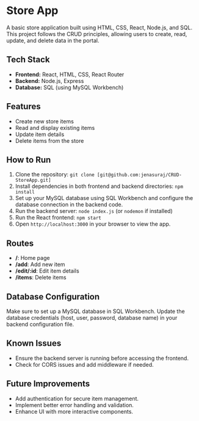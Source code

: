 <h1>Store App</h1>

<p>A basic store application built using HTML, CSS, React, Node.js, and SQL. This project follows the CRUD principles, allowing users to create, read, update, and delete data in the portal.</p>

<h2>Tech Stack</h2>
<ul>
  <li><strong>Frontend:</strong> React, HTML, CSS, React Router</li>
  <li><strong>Backend:</strong> Node.js, Express</li>
  <li><strong>Database:</strong> SQL (using MySQL Workbench)</li>
</ul>

<h2>Features</h2>
<ul>
  <li>Create new store items</li>
  <li>Read and display existing items</li>
  <li>Update item details</li>
  <li>Delete items from the store</li>
</ul>

<h2>How to Run</h2>
<ol>
  <li>Clone the repository: <code>git clone [git@github.com:jenasuraj/CRUD-StoreApp.git]</code></li>
  <li>Install dependencies in both frontend and backend directories: <code>npm install</code></li>
  <li>Set up your MySQL database using SQL Workbench and configure the database connection in the backend code.</li>
  <li>Run the backend server: <code>node index.js</code> (or <code>nodemon</code> if installed)</li>
  <li>Run the React frontend: <code>npm start</code></li>
  <li>Open <code>http://localhost:3000</code> in your browser to view the app.</li>
</ol>

<h2>Routes</h2>
<ul>
  <li><strong>/</strong>: Home page</li>
  <li><strong>/add</strong>: Add new item</li>
  <li><strong>/edit/:id</strong>: Edit item details</li>
  <li><strong>/items</strong>: Delete items</li>
</ul>

<h2>Database Configuration</h2>
<p>Make sure to set up a MySQL database in SQL Workbench. Update the database credentials (host, user, password, database name) in your backend configuration file.</p>

<h2>Known Issues</h2>
<ul>
  <li>Ensure the backend server is running before accessing the frontend.</li>
  <li>Check for CORS issues and add middleware if needed.</li>
</ul>

<h2>Future Improvements</h2>
<ul>
  <li>Add authentication for secure item management.</li>
  <li>Implement better error handling and validation.</li>
  <li>Enhance UI with more interactive components.</li>
</ul>


